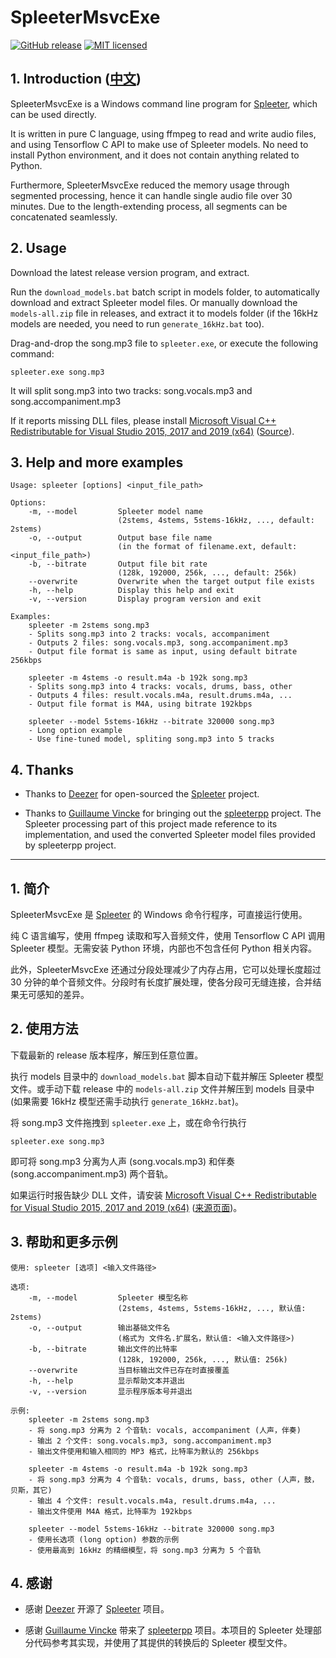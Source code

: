 # SpleeterMsvcExe

[![GitHub release](https://img.shields.io/github/release/wudicgi/SpleeterMsvcExe.svg)](https://github.com/wudicgi/SpleeterMsvcExe/releases/latest) [![MIT licensed](https://img.shields.io/badge/license-MIT-blue.svg)](https://raw.githubusercontent.com/wudicgi/SpleeterMsvcExe/master/LICENSE)

## 1. Introduction ([中文](#1-简介))

SpleeterMsvcExe is a Windows command line program for [Spleeter](https://github.com/deezer/spleeter), which can be used directly.

It is written in pure C language, using ffmpeg to read and write audio files, and using Tensorflow C API to make use of Spleeter models. No need to install Python environment, and it does not contain anything related to Python.

Furthermore, SpleeterMsvcExe reduced the memory usage through segmented processing, hence it can handle single audio file over 30 minutes. Due to the length-extending process, all segments can be concatenated seamlessly.

## 2. Usage

Download the latest release version program, and extract.

Run the `download_models.bat` batch script in models folder, to automatically download and extract Spleeter model files. Or manually download the `models-all.zip` file in releases, and extract it to models folder (if the 16kHz models are needed, you need to run `generate_16kHz.bat` too).

Drag-and-drop the song.mp3 file to `spleeter.exe`, or execute the following command:

```
spleeter.exe song.mp3
```

It will split song.mp3 into two tracks: song.vocals.mp3 and song.accompaniment.mp3

If it reports missing DLL files, please install [Microsoft Visual C++ Redistributable for Visual Studio 2015, 2017 and 2019 (x64)](https://aka.ms/vs/16/release/vc_redist.x64.exe) ([Source](https://support.microsoft.com/en-us/topic/the-latest-supported-visual-c-downloads-2647da03-1eea-4433-9aff-95f26a218cc0)).

## 3. Help and more examples

```
Usage: spleeter [options] <input_file_path>

Options:
    -m, --model         Spleeter model name
                        (2stems, 4stems, 5stems-16kHz, ..., default: 2stems)
    -o, --output        Output base file name
                        (in the format of filename.ext, default: <input_file_path>)
    -b, --bitrate       Output file bit rate
                        (128k, 192000, 256k, ..., default: 256k)
    --overwrite         Overwrite when the target output file exists
    -h, --help          Display this help and exit
    -v, --version       Display program version and exit

Examples:
    spleeter -m 2stems song.mp3
    - Splits song.mp3 into 2 tracks: vocals, accompaniment
    - Outputs 2 files: song.vocals.mp3, song.accompaniment.mp3
    - Output file format is same as input, using default bitrate 256kbps

    spleeter -m 4stems -o result.m4a -b 192k song.mp3
    - Splits song.mp3 into 4 tracks: vocals, drums, bass, other
    - Outputs 4 files: result.vocals.m4a, result.drums.m4a, ...
    - Output file format is M4A, using bitrate 192kbps

    spleeter --model 5stems-16kHz --bitrate 320000 song.mp3
    - Long option example
    - Use fine-tuned model, spliting song.mp3 into 5 tracks
```

## 4. Thanks

- Thanks to [Deezer](https://www.deezer.com/) for open-sourced the [Spleeter](https://github.com/deezer/spleeter) project.

- Thanks to [Guillaume Vincke](https://github.com/gvne) for bringing out the [spleeterpp](https://github.com/gvne/spleeterpp) project. The Spleeter processing part of this project made reference to its implementation, and used the converted Spleeter model files provided by spleeterpp project.

---

## 1. 简介

SpleeterMsvcExe 是 [Spleeter](https://github.com/deezer/spleeter) 的 Windows 命令行程序，可直接运行使用。

纯 C 语言编写，使用 ffmpeg 读取和写入音频文件，使用 Tensorflow C API 调用 Spleeter 模型。无需安装 Python 环境，内部也不包含任何 Python 相关内容。

此外，SpleeterMsvcExe 还通过分段处理减少了内存占用，它可以处理长度超过 30 分钟的单个音频文件。分段时有长度扩展处理，使各分段可无缝连接，合并结果无可感知的差异。

## 2. 使用方法

下载最新的 release 版本程序，解压到任意位置。

执行 models 目录中的 `download_models.bat` 脚本自动下载并解压 Spleeter 模型文件。或手动下载 release 中的 `models-all.zip` 文件并解压到 models 目录中 (如果需要 16kHz 模型还需手动执行 `generate_16kHz.bat`)。

将 song.mp3 文件拖拽到 `spleeter.exe` 上，或在命令行执行

```
spleeter.exe song.mp3
```

即可将 song.mp3 分离为人声 (song.vocals.mp3) 和伴奏 (song.accompaniment.mp3) 两个音轨。

如果运行时报告缺少 DLL 文件，请安装 [Microsoft Visual C++ Redistributable for Visual Studio 2015, 2017 and 2019 (x64)](https://aka.ms/vs/16/release/vc_redist.x64.exe) ([来源页面](https://support.microsoft.com/en-us/topic/the-latest-supported-visual-c-downloads-2647da03-1eea-4433-9aff-95f26a218cc0))。

## 3. 帮助和更多示例

```
使用: spleeter [选项] <输入文件路径>

选项:
    -m, --model         Spleeter 模型名称
                        (2stems, 4stems, 5stems-16kHz, ..., 默认值: 2stems)
    -o, --output        输出基础文件名
                        (格式为 文件名.扩展名，默认值: <输入文件路径>)
    -b, --bitrate       输出文件的比特率
                        (128k, 192000, 256k, ..., 默认值: 256k)
    --overwrite         当目标输出文件已存在时直接覆盖
    -h, --help          显示帮助文本并退出
    -v, --version       显示程序版本号并退出

示例:
    spleeter -m 2stems song.mp3
    - 将 song.mp3 分离为 2 个音轨: vocals, accompaniment (人声，伴奏)
    - 输出 2 个文件: song.vocals.mp3, song.accompaniment.mp3
    - 输出文件使用和输入相同的 MP3 格式，比特率为默认的 256kbps

    spleeter -m 4stems -o result.m4a -b 192k song.mp3
    - 将 song.mp3 分离为 4 个音轨: vocals, drums, bass, other (人声，鼓，贝斯，其它)
    - 输出 4 个文件: result.vocals.m4a, result.drums.m4a, ...
    - 输出文件使用 M4A 格式，比特率为 192kbps

    spleeter --model 5stems-16kHz --bitrate 320000 song.mp3
    - 使用长选项 (long option) 参数的示例
    - 使用最高到 16kHz 的精细模型，将 song.mp3 分离为 5 个音轨
```

## 4. 感谢

- 感谢 [Deezer](https://www.deezer.com/) 开源了 [Spleeter](https://github.com/deezer/spleeter) 项目。

- 感谢 [Guillaume Vincke](https://github.com/gvne) 带来了 [spleeterpp](https://github.com/gvne/spleeterpp) 项目。本项目的 Spleeter 处理部分代码参考其实现，并使用了其提供的转换后的 Spleeter 模型文件。
